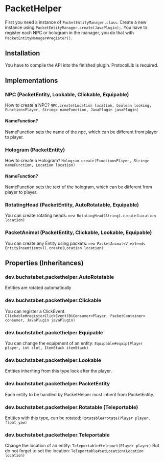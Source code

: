 # PacketHelper
First you need a instance of `PacketEntityManager.class`.
Create a new instance using `PacketEntityManager.create(JavaPlugin);`.
You have to register each NPC or hologram in the manager, you do that with `PacketEntityManager#register()`.

## Installation
You have to compile the API into the finished plugin. ProtocolLib is required.

## Implementations

### NPC (PacketEntity, Lookable, Clickable, Equipable)
How to create a NPC?
`NPC.create(Location location, boolean looking, Function<Player, String> nameFunction, JavaPlugin javaPlugin)`

#### NameFunction?
NameFunction sets the name of the npc, which can be different from player to player.

### Hologram (PacketEntity)
How to create a Hologram?
`Hologram.create(Function<Player, String> nameFunction, Location location)`

#### NameFunction?
NameFunction sets the text of the hologram, which can be different from player to player.

### RotatingHead (PacketEntity, AutoRotatable, Equipable)
You can create rotating heads: `new RotatingHead(String).create(Location location)`

### PacketAnimal (PacketEntity, Clickable, Lookable, Equipable)
You can create any Entity using packets: `new PacketAnimal<V extends EntityInsentient>().create(Location location)`

## Properties (Inheritances)

### dev.buchstabet.packethelper.AutoRotatable
Entities are rotated automatically

### dev.buchstabet.packethelper.Clickable
You can register a ClickEvent: `Clickable#registerClickEvent(BiConsumer<Player, PacketContainer> consumer, JavaPlugin javaPlugin)`

### dev.buchstabet.packethelper.Equipable
You can change the equipment of an entity: `Equipable#equip(Player player, int slot, ItemStack itemStack)`

### dev.buchstabet.packethelper.Lookable
Entities inheriting from this type look after the player.

### dev.buchstabet.packethelper.PacketEntity
Each entity to be handled by PacketHelper must inherit from PacketEntity.

### dev.buchstabet.packethelper.Rotatable (Teleportable)
Entities with this type, can be rotated: `Rotatable#rotate(Player player, float yaw)`

### dev.buchstabet.packethelper.Teleportable
Change the location of an entity: `Teleportable#teleport(Player player)` 
But do not forget to set the location: `Teleportable#setLocation(Location location)`
